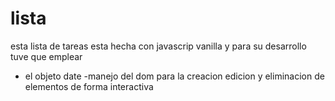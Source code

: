 # lista
esta lista de tareas esta hecha con javascrip vanilla y para su desarrollo tuve que emplear
- el objeto date
-manejo del dom para la creacion edicion y eliminacion de elementos de forma interactiva
